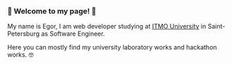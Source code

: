 ### 👋 Welcome to my page! 👋 

My name is Egor, I am web developer studying at [ITMO University](https://en.itmo.ru/en/) in Saint-Petersburg as Software Engineer.

Here you can mostly find my university laboratory works and hackathon works. 🤓

